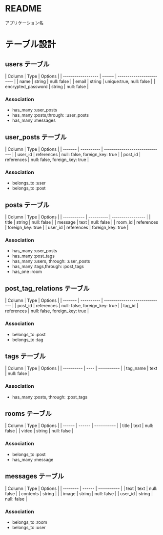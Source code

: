 # README
アプリケーション名

# テーブル設計

## users テーブル

| Column             | Type   | Options                  |  <!--ユーザー登録 -->
| ------------------ | ------ | ------------------------ |
| name               | string | null: false              |
| email              | string | unique:true, null: false |
| encrypted_password | string | null: false              |

### Association

- has_many :user_posts
- has_many :posts,through: :user_posts
- has_many :messages



## user_posts テーブル

| Column  | Type       | Options                        |  <!--ユーザー登録と掲示板の中間テーブル -->
| ------- | ---------- | ------------------------------ |
| user_id | references | null: false, foreign_key: true |
| post_id | references | null: false, foreign_key: true |

### Association

- belongs_to :user
- belongs_to :post



## posts テーブル

| Column      | Type       | Options           |  <!-- 掲示板投稿 -->
| ----------- | ---------- | ----------------- |
| title       | string     | null: false       |
| message     | text       | null: false       |
| room_id     | references | foreign_key: true |
| user_id     | references | foreign_key: true |

### Association

- has_many :user_posts
- has_many :post_tags
- has_many :users, through: :user_posts
- has_many :tags,through: :post_tags
- has_one  :room



## post_tag_relations テーブル

| Column  | Type       | Options                        |<!-- 掲示板投稿とタグの中間テーブル -->
| ------- | ---------- | ------------------------------ |
| post_id | references | null: false, foreign_key: true |
| tag_id  | references | null: false, foreign_key: true |

### Association

- belongs_to :post
- belongs_to :tag



## tags テーブル

| Column     | Type | Options     |  <!-- タグ機能 -->
| ---------- | ---- | ----------- |
| tag_name   | text | null: false |

### Association

- has_many :posts, through: :post_tags



## rooms テーブル

| Column | Type   | Options     |  <!-- チャットルーム -->
| ------ | ------ | ----------- |
| title  | text   | null: false |
| video  | string | null: false |

### Association

- belongs_to :post
- has_many   :message



## messages テーブル

| Column   | Type   | Options     |  <!-- チャットルーム中 -->
| -------- | ------ | ----------- |
| text     | text   | null: false |
| contents | string |             |
| image    | string | null: false |
| user_id  | string | null: false |

### Association

- belongs_to :room
- belongs_to :user